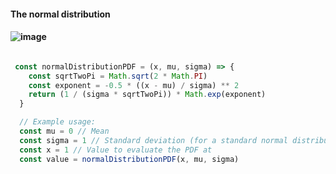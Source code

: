 #### The normal distribution
#### ![image](https://github.com/wangcongyi/algorithm-demo/assets/13843979/9481e9fa-813e-4b71-8f81-63b3975d611a)

```javascript

 const normalDistributionPDF = (x, mu, sigma) => {
    const sqrtTwoPi = Math.sqrt(2 * Math.PI)
    const exponent = -0.5 * ((x - mu) / sigma) ** 2
    return (1 / (sigma * sqrtTwoPi)) * Math.exp(exponent)
  }

  // Example usage:
  const mu = 0 // Mean
  const sigma = 1 // Standard deviation (for a standard normal distribution)
  const x = 1 // Value to evaluate the PDF at
  const value = normalDistributionPDF(x, mu, sigma)

```
